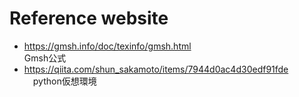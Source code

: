 # Reference website

+ https://gmsh.info/doc/texinfo/gmsh.html <br>
  Gmsh公式
+ https://qiita.com/shun_sakamoto/items/7944d0ac4d30edf91fde <br>
　python仮想環境

